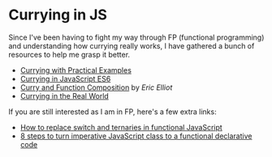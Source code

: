 # Currying in JS

Since I've been having to fight my way through FP (functional programming) and understanding how currying really works, I have gathered a bunch of resources to help me grasp it better.

- [Currying with Practical Examples](https://medium.com/front-end-weekly/javascript-es6-curry-functions-with-practical-examples-6ba2ced003b1)
- [Currying in JavaScript ES6](https://blog.benestudio.co/currying-in-javascript-es6-540d2ad09400)
- [Curry and Function Composition](https://medium.com/javascript-scene/curry-and-function-composition-2c208d774983) by _Eric Elliot_
- [Currying in the Real World](https://hackernoon.com/currying-in-the-real-world-b9627d74a554)


If you are still interested as I am in FP, here's a few extra links:

- [How to replace switch and ternaries in functional JavaScript](https://medium.com/@martinnovk_22870/how-to-replace-switch-and-ternaries-in-functional-javascript-a011f0e93a31)
- [8 steps to turn imperative JavaScript class to a functional declarative code](https://medium.com/front-end-weekly/8-steps-to-turn-imperative-javascript-class-to-a-functional-declarative-code-862964faf46c)